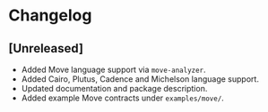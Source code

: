 # Changelog

## [Unreleased]
- Added Move language support via `move-analyzer`.
- Added Cairo, Plutus, Cadence and Michelson language support.
- Updated documentation and package description.
- Added example Move contracts under `examples/move/`.
